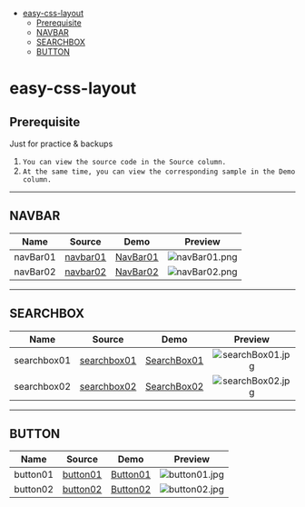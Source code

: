 - [easy-css-layout](#easy-css-layout)
  - [Prerequisite](#prerequisite)
  - [NAVBAR](#navbar)
  - [SEARCHBOX](#searchbox)
  - [BUTTON](#button)

easy-css-layout
===============

Prerequisite
----------------

Just for practice & backups

1.  `You can view the source code in the Source column.`
2.  `At the same time, you can view the corresponding sample in the Demo column.`

----------------

## NAVBAR

|Name|Source|Demo|Preview|
|:---:|:---:|:---:|:---:|
|navBar01|[navbar01](https://github.com/ajycc20/easy-css-layout/blob/master/navbar/navbar01.html)|[NavBar01](https://ajycc20.github.io/easy-css-layout/navbar/navbar01.html)|![navBar01.png](https://img2.ajycc20.xyz/images/2019/08/11/cCwnFSkkb25owr2b.png)|
|navBar02|[navbar02](https://github.com/ajycc20/easy-css-layout/blob/master/navbar/navbar02.html)|[NavBar02](https://ajycc20.github.io/easy-css-layout/navbar/navbar02.html)|![navBar02.png](https://img2.ajycc20.xyz/images/2019/08/14/EagA29gpeaY1PQCr.jpg)|

-------------------

## SEARCHBOX

|Name|Source|Demo|Preview|
|:---:|:---:|:---:|:---:|
|searchbox01|[searchbox01](https://github.com/ajycc20/easy-css-layout/blob/master/searchbox/searchbox01.html)|[SearchBox01](https://ajycc20.github.io/easy-css-layout/searchbox/searchbox01.html)|![searchBox01.jpg](https://img2.ajycc20.xyz/images/2019/08/12/vIrHtMwqh602KnZg.jpg)|
|searchbox02|[searchbox02](https://github.com/ajycc20/easy-css-layout/blob/master/searchbox/searchbox02.html)|[SearchBox02](https://ajycc20.github.io/easy-css-layout/searchbox/searchbox02.html)|![searchBox02.jpg](https://img2.ajycc20.xyz/images/2019/08/12/Ixnmo0YTif0HXaKq.jpg)|

---------------------

## BUTTON

|Name|Source|Demo|Preview|
|:---:|:---:|:---:|:---:|
|button01|[button01](https://github.com/ajycc20/easy-css-layout/blob/master/button/button01.html)|[Button01](https://ajycc20.github.io/easy-css-layout/button/button01.html)|![button01.jpg](https://img2.ajycc20.xyz/images/2019/08/13/b1r3UulwdQHwuobA.jpg)|
|button02|[button02](https://github.com/ajycc20/easy-css-layout/blob/master/button/button02.html)|[Button02](https://ajycc20.github.io/easy-css-layout/button/button02.html)|![button02.jpg](https://img2.ajycc20.xyz/images/2019/08/15/rCbp2jdUwSK7v194.jpg)|
